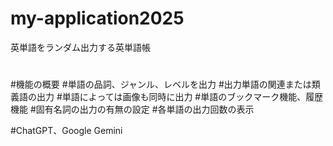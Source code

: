 # my-application2025
英単語をランダム出力する英単語帳

#

#機能の概要
#単語の品詞、ジャンル、レベルを出力
#出力単語の関連または類義語の出力
#単語によっては画像も同時に出力
#単語のブックマーク機能、履歴機能
#固有名詞の出力の有無の設定
#各単語の出力回数の表示

#ChatGPT、Google Gemini

#

#

#
